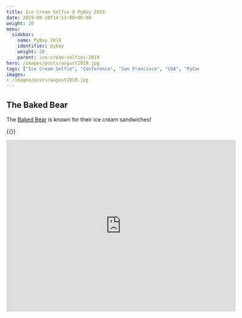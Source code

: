 ```yaml
---
title: Ice Cream Selfie @ PyBay 2019
date: 2019-08-18T14:53:00+06:00
weight: 20
menu:
  sidebar:
    name: PyBay 2019
    identifier: pybay
    weight: 20
    parent: ice-cream-selfies-2019
hero: /images/posts/august2019.jpg
tags: ["Ice Cream Selfie", "Conference", "San Francisco", "USA", "PyCon", "PyBay"]
images:
- /images/posts/august2019.jpg
---
```


## The Baked Bear

The [Baked Bear](https://www.thebakedbear.com/) is known for their ice cream sandwiches!


{{<x user="mariatta" id="1163311111677992960">}}

<iframe src="https://www.google.com/maps/embed?pb=!1m18!1m12!1m3!1d12610.323165791448!2d-122.42727974458006!3d37.79986300000001!2m3!1f0!2f0!3f0!3m2!1i1024!2i768!4f13.1!3m3!1m2!1s0x808580f3890cb063%3A0x7b4b6ff70b02d48e!2sThe%20Baked%20Bear!5e0!3m2!1sen!2sca!4v1692203588487!5m2!1sen!2sca" width="600" height="450" style="border:0;" allowfullscreen="" loading="lazy" referrerpolicy="no-referrer-when-downgrade"></iframe>